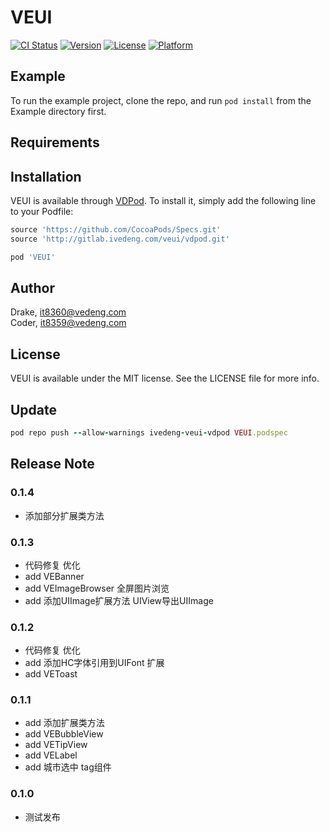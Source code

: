 # VEUI

[![CI Status](https://img.shields.io/travis/Coder/VEUI.svg?style=flat)](https://travis-ci.org/Coder/VEUI)
[![Version](https://img.shields.io/cocoapods/v/VEUI.svg?style=flat)](https://cocoapods.org/pods/VEUI)
[![License](https://img.shields.io/cocoapods/l/VEUI.svg?style=flat)](https://cocoapods.org/pods/VEUI)
[![Platform](https://img.shields.io/cocoapods/p/VEUI.svg?style=flat)](https://cocoapods.org/pods/VEUI)

## Example

To run the example project, clone the repo, and run `pod install` from the Example directory first.

## Requirements

## Installation

VEUI is available through [VDPod](http://gitlab.ivedeng.com/veui/vdpod). To install it, simply add the following line to your Podfile:

```ruby
source 'https://github.com/CocoaPods/Specs.git'
source 'http://gitlab.ivedeng.com/veui/vdpod.git'

pod 'VEUI'
```

## Author

Drake, it8360@vedeng.com<br>
Coder, it8359@vedeng.com

## License

VEUI is available under the MIT license. See the LICENSE file for more info.

## Update
```ruby
pod repo push --allow-warnings ivedeng-veui-vdpod VEUI.podspec
```

## Release Note

### 0.1.4
* 添加部分扩展类方法

### 0.1.3
* 代码修复 优化
* add VEBanner
* add VEImageBrowser 全屏图片浏览
* add 添加UIImage扩展方法 UIView导出UIImage

### 0.1.2
* 代码修复 优化
* add 添加HC字体引用到UIFont 扩展
* add VEToast

### 0.1.1
* add 添加扩展类方法
* add VEBubbleView
* add VETipView
* add VELabel
* add 城市选中 tag组件

### 0.1.0
* 测试发布
